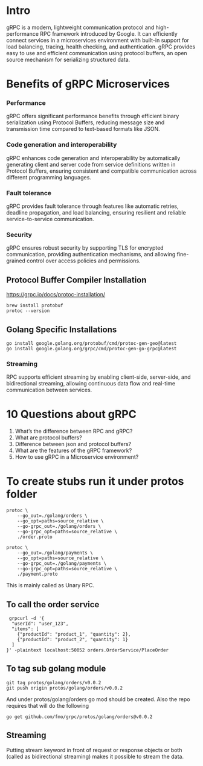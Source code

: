 # Intro

gRPC is a modern, lightweight communication protocol and high-performance RPC framework introduced by Google. It can efficiently connect services in a microservices environment
with built-in support for load balancing, tracing, health checking, and authentication. gRPC provides easy to use and efficient communication using protocol buffers,
an open source mechanism for serializing structured data.

# Benefits of gRPC Microservices

### Performance

gRPC offers significant performance benefits through efficient binary serialization using Protocol Buffers, reducing message size and transmission time compared to text-based formats like JSON.

### Code generation and interoperability

gRPC enhances code generation and interoperability by automatically generating client and server code from service definitions written in Protocol Buffers, ensuring consistent and compatible communication across different programming languages.

### Fault tolerance

gRPC provides fault tolerance through features like automatic retries, deadline propagation, and load balancing, ensuring resilient and reliable service-to-service communication.

### Security

gRPC ensures robust security by supporting TLS for encrypted communication, providing authentication mechanisms, and allowing fine-grained control over access policies and permissions.

## Protocol Buffer Compiler Installation

https://grpc.io/docs/protoc-installation/

```
brew install protobuf
protoc --version 
```

## Golang Specific Installations

```
go install google.golang.org/protobuf/cmd/protoc-gen-geo@latest
go install google.golang.org/grpc/cmd/protoc-gen-go-grpc@latest
```

### Streaming

RPC supports efficient streaming by enabling client-side, server-side, and bidirectional streaming, allowing continuous data flow and real-time communication between services.

# 10 Questions about gRPC

1) What’s the difference between RPC and gRPC?
2) What are protocol buffers? 
3) Difference between json and protocol buffers?
4) What are the features of the gRPC framework?
5) How to use gRPC in a Microservice environment?

# To create stubs run it under protos folder

```
protoc \
    --go_out=./golang/orders \
    --go_opt=paths=source_relative \
    --go-grpc_out=./golang/orders \
    --go-grpc_opt=paths=source_relative \
    ./order.proto
```

```
protoc \
    --go_out=./golang/payments \
    --go_opt=paths=source_relative \
    --go-grpc_out=./golang/payments \
    --go-grpc_opt=paths=source_relative \
    ./payment.proto
```

This is mainly called as Unary RPC.

## To call the order service

```
 grpcurl -d '{                                           
  "userId": "user_123",
  "items": [
    {"productId": "product_1", "quantity": 2},
    {"productId": "product_2", "quantity": 1}
  ]
}' -plaintext localhost:50052 orders.OrderService/PlaceOrder
```

## To tag sub golang module

```
git tag protos/golang/orders/v0.0.2
git push origin protos/golang/orders/v0.0.2
```

And under protos/golang/orders go mod should be created. Also the repo requires that 
will do the following 

```
go get github.com/fmo/grpc/protos/golang/orders@v0.0.2
```

## Streaming

Putting stream keyword in front of request or response objects or both (called as bidirectional streaming)
makes it possible to stream the data.
